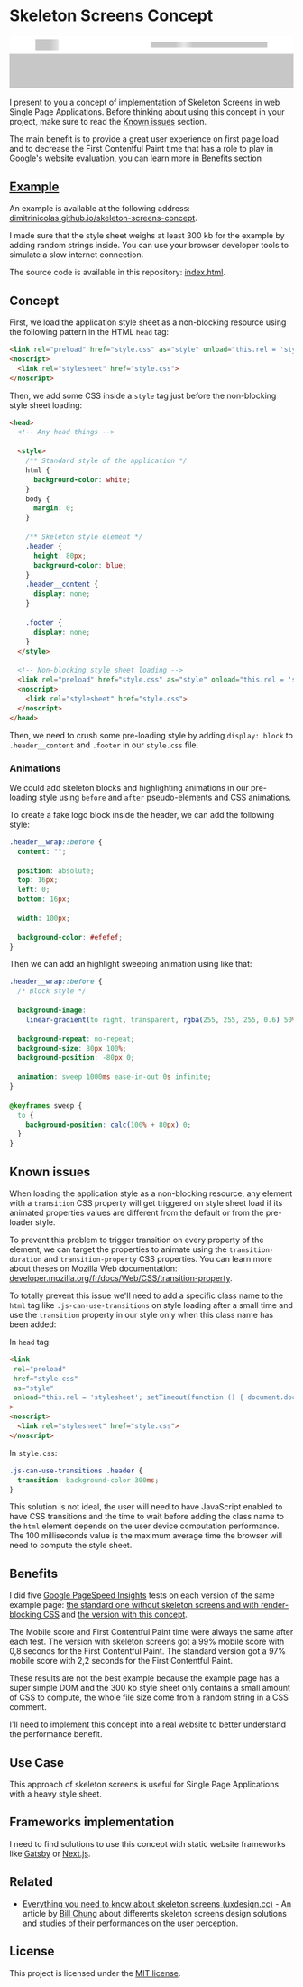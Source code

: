 # Skeleton Screens Concept

[![Skeleton Screens Concept example screenshot](fixtures/example.png)](https://dimitrinicolas.github.io/skeleton-screens-concept)

I present to you a concept of implementation of Skeleton Screens in web Single Page
Applications. Before thinking about using this concept in your project, make
sure to read the [Known issues](#known-issues) section.

The main benefit is to provide a great user experience on first page load and to
decrease the First Contentful Paint time that has a role to play in Google's
website evaluation, you can learn more in [Benefits](#benefits) section

## [Example](https://dimitrinicolas.github.io/skeleton-screens-concept)

An example is available at the following address:
[dimitrinicolas.github.io/skeleton-screens-concept](https://dimitrinicolas.github.io/skeleton-screens-concept).

I made sure that the style sheet weighs at least 300 kb for the example by
adding random strings inside. You can use your browser developer tools to
simulate a slow internet connection.

The source code is available in this repository: [index.html](index.html).

## Concept

First, we load the application style sheet as a non-blocking resource using the
following pattern in the HTML `head` tag:

```html
<link rel="preload" href="style.css" as="style" onload="this.rel = 'stylesheet';">
<noscript>
  <link rel="stylesheet" href="style.css">
</noscript>
```

Then, we add some CSS inside a `style` tag just before the non-blocking style
sheet loading:

```html
<head>
  <!-- Any head things -->

  <style>
    /** Standard style of the application */
    html {
      background-color: white;
    }
    body {
      margin: 0;
    }

    /** Skeleton style element */
    .header {
      height: 80px;
      background-color: blue;
    }
    .header__content {
      display: none;
    }

    .footer {
      display: none;
    }
  </style>

  <!-- Non-blocking style sheet loading -->
  <link rel="preload" href="style.css" as="style" onload="this.rel = 'stylesheet';">
  <noscript>
    <link rel="stylesheet" href="style.css">
  </noscript>
</head>
```

Then, we need to crush some pre-loading style by adding `display: block` to
`.header__content` and `.footer` in our `style.css` file.

### Animations

We could add skeleton blocks and highlighting animations in our pre-loading
style using `before` and `after` pseudo-elements and CSS animations.

To create a fake logo block inside the header, we can add the following style:

```css
.header__wrap::before {
  content: "";

  position: absolute;
  top: 16px;
  left: 0;
  bottom: 16px;

  width: 100px;

  background-color: #efefef;
}
```

Then we can add an highlight sweeping animation using like that:

```css
.header__wrap::before {
  /* Block style */

  background-image:
    linear-gradient(to right, transparent, rgba(255, 255, 255, 0.6) 50%, transparent 100%);

  background-repeat: no-repeat;
  background-size: 80px 100%;
  background-position: -80px 0;

  animation: sweep 1000ms ease-in-out 0s infinite;
}

@keyframes sweep {
  to {
    background-position: calc(100% + 80px) 0;
  }
}
```

## Known issues

When loading the application style as a non-blocking resource, any element with
a `transition` CSS property will get triggered on style sheet load if its
animated properties values are different from the default or from the
pre-loader style.

To prevent this problem to trigger transition on every property of the element,
we can target the properties to animate using the `transition-duration` and
`transition-property` CSS properties. You can learn more about theses on Mozilla
Web documentation:
[developer.mozilla.org/fr/docs/Web/CSS/transition-property](https://developer.mozilla.org/fr/docs/Web/CSS/transition-property).

To totally prevent this issue we'll need to add a specific class name to the
`html` tag like `.js-can-use-transitions` on style loading after a small time
and use the `transition` property in our style only when this class name has
been added:

In `head` tag:

```html
<link
 rel="preload"
 href="style.css"
 as="style"
 onload="this.rel = 'stylesheet'; setTimeout(function () { document.documentElement.className += ' js-can-use-transitions';}, 100);"
>
<noscript>
  <link rel="stylesheet" href="style.css">
</noscript>
```

In `style.css`:

```css
.js-can-use-transitions .header {
  transition: background-color 300ms;
}
```

This solution is not ideal, the user will need to have JavaScript enabled to
have CSS transitions and the time to wait before adding the class name to the
`html` element depends on the user device computation performance. The 100
milliseconds value is the maximum average time the browser will need to compute
the style sheet.

## Benefits

I did five [Google PageSpeed Insights](https://developers.google.com/speed/pagespeed/insights) tests on each version of the same example page: [the
standard one without skeleton screens and with render-blocking CSS](https://dimitrinicolas.github.io/skeleton-screens-concept/index-without-skeleton-screens.html) and [the version with this concept](https://dimitrinicolas.github.io/skeleton-screens-concept).

The Mobile score and First Contentful Paint time were always the same after each
test. The version with skeleton screens got a 99% mobile score with 0,8 seconds
for the First Contentful Paint. The standard version got a 97% mobile score with
2,2 seconds for the First Contentful Paint.

These results are not the best example because the example page has a super
simple DOM and the 300 kb style sheet only contains a small amount of CSS to
compute, the whole file size come from a random string in a CSS comment.

I'll need to implement this concept into a real website to better understand the
performance benefit.

## Use Case

This approach of skeleton screens is useful for Single Page Applications with a
heavy style sheet.

## Frameworks implementation

I need to find solutions to use this concept with static website frameworks like
[Gatsby](https://github.com/gatsbyjs/gatsby) or [Next.js](https://github.com/zeit/next.js/).

## Related

- [Everything you need to know about skeleton screens (uxdesign.cc)](https://uxdesign.cc/what-you-should-know-about-skeleton-screens-a820c45a571a) - An article by [Bill Chung](http://billat.work/) about differents skeleton screens design solutions and studies of their performances on the user perception.

## License

This project is licensed under the [MIT license](LICENSE).
